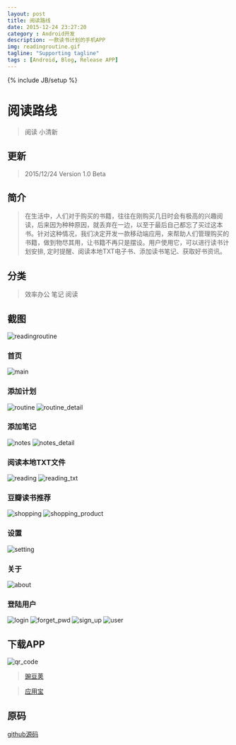```yaml
---
layout: post
title: 阅读路线
date: 2015-12-24 23:27:20
category : Android开发
description: 一款读书计划的手机APP
img: readingroutine.gif
tagline: "Supporting tagline"
tags : [Android, Blog, Release APP]
---
```

{% include JB/setup %}
# 阅读路线 
> 阅读 小清新

## 更新
> 2015/12/24  Version 1.0 Beta 

## 简介
> 在生活中，人们对于购买的书籍，往往在刚购买几日时会有极高的兴趣阅读，后来因为种种原因，就丢弃在一边，以至于最后自己都忘了买过这本书。针对这种情况，我们决定开发一款移动端应用，来帮助人们管理购买的书籍，做到物尽其用，让书籍不再只是摆设。用户使用它，可以进行读书计划安排, 定时提醒、阅读本地TXT电子书、添加读书笔记、获取好书资讯。

## 分类
> 效率办公
笔记
阅读

## 截图
![readingroutine](/img/阅读路线/readingroutine.gif)

### 首页
![main](/img/阅读路线/r_main.png)

### 添加计划
![routine](/img/阅读路线/r_routine.png)
![routine_detail](/img/阅读路线/r_routine_detail.png)

### 添加笔记
![notes](/img/阅读路线/r_notes.png)
![notes_detail](/img/阅读路线/r_notes_detail.png)

### 阅读本地TXT文件
![reading](/img/阅读路线/r_reading.png)
![reading_txt](/img/阅读路线/r_reading_txt.png)

### 豆瓣读书推荐
![shopping](/img/阅读路线/r_shopping.png)
![shopping_product](/img/阅读路线/r_shopping_product.png)

### 设置
![setting](/img/阅读路线/r_setting.png)

### 关于
![about](/img/阅读路线/r_about.png)

### 登陆用户
![login](/img/阅读路线/r_login.png)
![forget_pwd](/img/阅读路线/r_forget_pwd.png)
![sign_up](/img/阅读路线/r_sign_up.png)
![user](/img/阅读路线/r_user.png)

## 下载APP
![qr_code](/img/阅读路线/r_qr_code.png)

> [豌豆荚](http://www.wandoujia.com/apps/com.agenthun.readingroutine)

> [应用宝](http://android.myapp.com/myapp/detail.htm?apkName=com.agenthun.readingroutine)

## 原码
[github源码](https://github.com/agenthun/Timer)